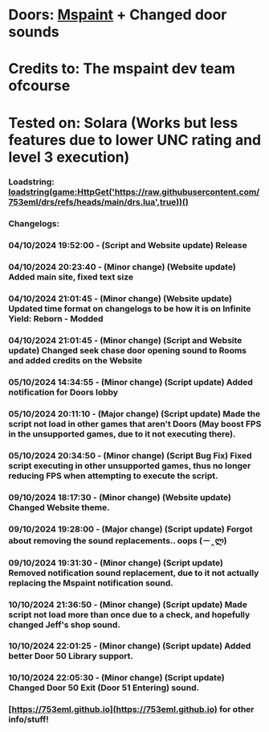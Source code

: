# Doors: [Mspaint](https://mspaint.upio.dev/) + Changed door sounds

# Credits to: The mspaint dev team ofcourse

# Tested on: Solara (Works but less features due to lower UNC rating and level 3 execution)

### Loadstring: [loadstring(game:HttpGet('https://raw.githubusercontent.com/753eml/drs/refs/heads/main/drs.lua',true))()](https://raw.githubusercontent.com/753eml/drs/refs/heads/main/drs.lua)

### Changelogs:

### 04/10/2024 19:52:00 - (Script and Website update) Release

### 04/10/2024 20:23:40 - (Minor change) (Website update) Added main site, fixed text size

### 04/10/2024 21:01:45 - (Minor change) (Website update) Updated time format on changelogs to be how it is on Infinite Yield: Reborn - Modded

### 04/10/2024 21:01:45 - (Minor change) (Script and Website update) Changed seek chase door opening sound to Rooms and added credits on the Website

### 05/10/2024 14:34:55 - (Minor change) (Script update) Added notification for Doors lobby

### 05/10/2024 20:11:10 - (Major change) (Script update) Made the script not load in other games that aren't Doors (May boost FPS in the unsupported games, due to it not executing there).

### 05/10/2024 20:34:50 - (Minor change) (Script Bug Fix) Fixed script executing in other unsupported games, thus no longer reducing FPS when attempting to execute the script.

### 09/10/2024 18:17:30 - (Minor change) (Website update) Changed Website theme.

### 09/10/2024 19:28:00 - (Major change) (Script update) Forgot about removing the sound replacements.. oops (－‸ლ)

### 09/10/2024 19:31:30 - (Minor change) (Script update) Removed notification sound replacement, due to it not actually replacing the Mspaint notification sound.

### 10/10/2024 21:36:50 - (Minor change) (Script update) Made script not load more than once due to a check, and hopefully changed Jeff's shop sound.

### 10/10/2024 22:01:25 - (Minor change) (Script update) Added better Door 50 Library support.

### 10/10/2024 22:05:30 - (Minor change) (Script update) Changed Door 50 Exit (Door 51 Entering) sound.

### [https://753eml.github.io](https://753eml.github.io) for other info/stuff!
